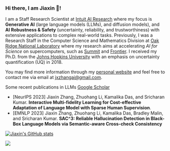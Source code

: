 ### Hi there, I am Jiaxin 👋! 


<!--
**jxzhangjhu/jxzhangjhu** is a ✨ _special_ ✨ repository because its `README.md` (this file) appears on your GitHub profile.

Here are some ideas to get you started:

- 🔭 I’m currently working on ...
- 🌱 I’m currently learning ...
- 👯 I’m looking to collaborate on ...
- 🤔 I’m looking for help with ...
- 💬 Ask me about ...
- 📫 How to reach me: ...
- 😄 Pronouns: ...
- ⚡ Fun fact: ...
-->

I am a Staff Research Scientist at [Intuit AI Research](https://www.intuit.com/technology/) where my focus is **Generative AI** (large language models (LLMs), and diffusion models), and **AI Robustness & Safety** (uncertainty, reliability, and trustworthiness) with extensive applications to complex real-world tasks. Previously, I was a Research Staff in the Computer Science and Mathematics Division at [Oak Ridge National Laboratory](https://www.ornl.gov/) where my research aims at accelerating *AI for Science* on supercomputers, such as [Summit](https://www.olcf.ornl.gov/summit/) and [Frontier](https://www.olcf.ornl.gov/frontier/). I received my Ph.D. from the [Johns Hopkins University](https://www.jhu.edu/) with an emphasis on uncertainty quantification (UQ) in 2018. 

You may find more information through my [personal website](https://jxzhangjhu.github.io) and feel free to contact me via email at jxzhangai@gmail.com. 

Some recent publications in LLMs [Google Scholar](https://scholar.google.com/citations?user=LiDm8jEAAAAJ&hl=en)
- [NeurIPS 2023] Jiaxin Zhang, Zhuohang Li, Kamalika Das, and Sricharan Kumar. **Interactive Multi-fidelity Learning for Cost-effective Adaptation of Language Model with Sparse Human Supervision**.
- [EMNLP 2023] Jiaxin Zhang, Zhuohang Li, Kamalika Das, Bradley Malin, and Sricharan Kumar. **SAC^3: Reliable Hallucination Detection in Black-Box Language Models via Semantic-aware Cross-check Consistency**



[![Jiaxin's GitHub stats](https://github-readme-stats.vercel.app/api?username=jxzhangjhu)](https://github.com/anuraghazra/github-readme-stats)
<!-- [![Top Langs](https://github-readme-stats.vercel.app/api/top-langs/?username=jxzhangjhu&theme=material-palenight&hide=Jupyter&layout=compact)](https://github.com/anuraghazra/github-readme-stats) -->

![](https://komarev.com/ghpvc/?username=jxzhangjhu)


<!-- [![Yue's github stats](https://github-readme-stats.vercel.app/api?username=yzhao062&theme=material-palenight&count_private=true&hide=contribs)](https://github.com/anuraghazra/github-readme-stats)
[![Top Langs](https://github-readme-stats.vercel.app/api/top-langs/?username=yzhao062&theme=material-palenight&hide=Jupyter&layout=compact)](https://github.com/anuraghazra/github-readme-stats) -->
